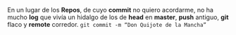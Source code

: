 ﻿﻿En un lugar de los **Repos**,de cuyo **commit** no quiero acordarme,no ha mucho **log** que vivíaun hidalgo de los de **head** en **master**,**push** antiguo,**git** flaco y **remote** corredor.`git commit -m “Don Quijote de la Mancha”`